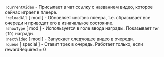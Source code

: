 `!currentVideo` - Присылает в чат ссылку с названием видео, которое сейчас играет в плеере.<br/>
`!reloadAll` [ mod ] - Обновляет инстанс плеера, т.е. сбрасывает все очереди и приводит его в изначальное состояние.<br/>
`!showType` [ mod ] - Используется в поле ввода награды. Показывает `Тип (ID)` награды.<br/>
`!nextVideo` [ mod ] - Запускает следующее видео в очереди.<br/>
`!queue` [ special ] - Ставит трек в очередь. Работает только, если rewardRequired = 0
